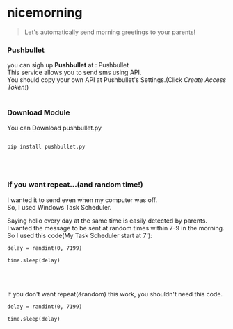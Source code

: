 # nicemorning

>Let's automatically send morning greetings to your parents!  

<h3>Pushbullet</h3>  
you can sigh up <b>Pushbullet</b> at : <a herf="https://www.pushbullet.com/">Pushbullet</a></br>
This service allows you to send sms using API.</br>
You should copy your own API at Pushbullet's Settings.(Click <i>Create Access Token!</i>)</br></br>

<h3>Download Module</h3>  
You can Download  <a herf="https://pypi.org/project/pushbullet.py/0.9.1/">pushbullet.py</a>
<pre><code>
pip install pushbullet.py
</code></pre></br></br>

<h3>If you want repeat...(and random time!)</h3>  

I wanted it to send even when my computer was off.</br>
So, I used Windows Task Scheduler.</br>

Saying hello every day at the same time is easily detected by parents.</br>
I wanted the message to be sent at random times within 7-9 in the morning.</br>
So I used this code(My Task Scheduler start at 7'):</br>
<pre><code>delay = randint(0, 7199)</br>
time.sleep(delay)</code></pre></br></br>

If you don't want repeat(&random) this work, you shouldn't need this code.</br>
<pre><code>delay = randint(0, 7199)</br>
time.sleep(delay)</code></pre></br></br>
